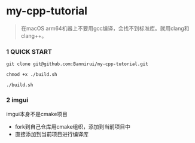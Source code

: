 # my-cpp-tutorial

> 在macOS arm64机器上不要用gcc编译，会找不到标准库。就用clang和clang++。

### 1 QUICK START

```shell
git clone git@github.com:Bannirui/my-cpp-tutorial.git

chmod +x ./build.sh

./build.sh
```

### 2 imgui

imgui本身不是cmake项目

- fork到自己仓库用cmake组织，添加到当前项目中
- 直接添加到当前项目进行编译库